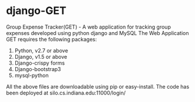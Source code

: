 django-GET
==========

Group Expense Tracker(GET) - A web application for tracking group expenses developed using python django and MySQL
The Web Application GET requires the following packages:
1) Python, v2.7 or above
2) Django, v1.5 or above
3) Django-crispy forms 
4) Django-bootstrap3
5) mysql-python

All the above files are downloadable using pip or easy-install.
The code has been deployed at silo.cs.indiana.edu:11000/login/